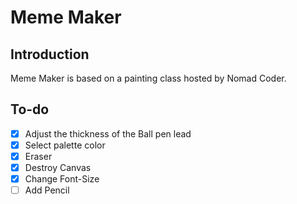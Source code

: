 # Meme Maker

## Introduction

Meme Maker is based on a painting class hosted by Nomad Coder.

## To-do

- [x] Adjust the thickness of the Ball pen lead
- [x] Select palette color
- [x] Eraser
- [x] Destroy Canvas
- [x] Change Font-Size
- [ ] Add Pencil
